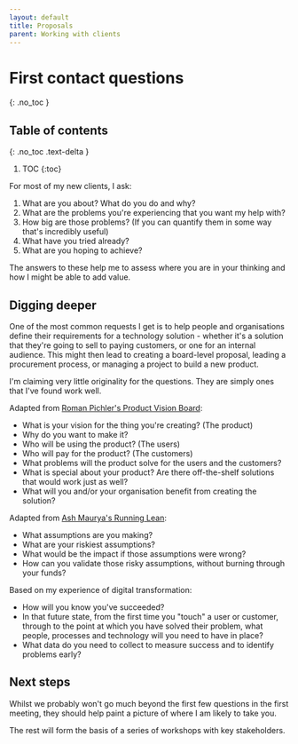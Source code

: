 ```yaml
---
layout: default
title: Proposals
parent: Working with clients
---
```

# First contact questions
{: .no_toc }

## Table of contents
{: .no_toc .text-delta }

1. TOC
{:toc}

For most of my new clients, I ask:

1. What are you about? What do you do and why?
2. What are the problems you're experiencing that you want my help with?
3. How big are those problems? (If you can quantify them in some way that's incredibly useful)
4. What have you tried already?
5. What are you hoping to achieve?

The answers to these help me to assess where you are in your thinking and how I might be able to add value.

## Digging deeper

One of the most common requests I get is to help people and organisations define their requirements for a technology solution - whether it's a solution that they're going to sell to paying customers, or one for an internal audience. This might then lead to creating a board-level proposal, leading a procurement process, or managing a project to build a new product.

I'm claiming very little originality for the questions. They are simply ones that I've found work well.

Adapted from [Roman Pichler's Product Vision Board](https://www.romanpichler.com/tools/product-vision-board/):

- What is your vision for the thing you're creating? (The product)
- Why do you want to make it?
- Who will be using the product? (The users)
- Who will pay for the product? (The customers)
- What problems will the product solve for the users and the customers?
- What is special about your product? Are there off-the-shelf solutions that would work just as well?
- What will you and/or your organisation benefit from creating the solution?

Adapted from [Ash Maurya's Running Lean](https://leanstack.com/running-lean-book):

- What assumptions are you making?
- What are your riskiest assumptions?
- What would be the impact if those assumptions were wrong?
- How can you validate those risky assumptions, without burning through your funds?

Based on my experience of digital transformation:

- How will you know you've succeeded?
- In that future state, from the first time you "touch" a user or customer, through to the point at which you have solved their problem, what people, processes and technology will you need to have in place?
- What data do you need to collect to measure success and to identify problems early?

## Next steps

Whilst we probably won't go much beyond the first few questions in the first meeting, they should help paint a picture of where I am likely to take you.

The rest will form the basis of a series of workshops with key stakeholders.
